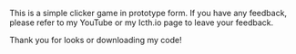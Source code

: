 This is a simple clicker game in prototype form. 
If you have any feedback, please refer to my YouTube or my Icth.io page to leave your feedback. 

Thank you for looks or downloading my code!
